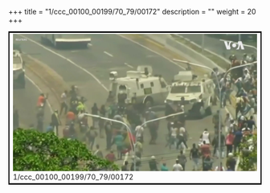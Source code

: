 +++
title = "1/ccc_00100_00199/70_79/00172"
description = ""
weight = 20
+++

<table style="border:2px solid black;max-width:800px;max-height:800px;" 
><tr><td>
<img class="center-fit-jpg"
src="/jpg_/aaa_20190430_NxaOmWaI8sI_00171.jpg">
1/ccc_00100_00199/70_79/00172
</img></td></tr></table>
